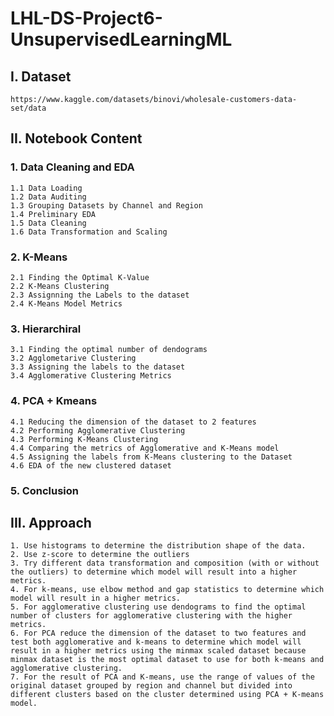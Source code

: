 # LHL-DS-Project6-UnsupervisedLearningML

## I. Dataset
    https://www.kaggle.com/datasets/binovi/wholesale-customers-data-set/data


## II. Notebook Content
### 1. Data Cleaning and EDA
    1.1 Data Loading
    1.2 Data Auditing
    1.3 Grouping Datasets by Channel and Region
    1.4 Preliminary EDA
    1.5 Data Cleaning
    1.6 Data Transformation and Scaling
### 2. K-Means
    2.1 Finding the Optimal K-Value
    2.2 K-Means Clustering
    2.3 Assignning the Labels to the dataset
    2.4 K-Means Model Metrics
### 3. Hierarchiral
    3.1 Finding the optimal number of dendograms
    3.2 Agglometarive Clustering
    3.3 Assigning the labels to the dataset
    3.4 Agglomerative Clustering Metrics
### 4. PCA + Kmeans
    4.1 Reducing the dimension of the dataset to 2 features
    4.2 Performing Agglomerative Clustering
    4.3 Performing K-Means Clustering
    4.4 Comparing the metrics of Agglomerative and K-Means model
    4.5 Assigning the labels from K-Means clustering to the Dataset
    4.6 EDA of the new clustered dataset
### 5. Conclusion

## III. Approach
    1. Use histograms to determine the distribution shape of the data.
    2. Use z-score to determine the outliers
    3. Try different data transformation and composition (with or without the outliers) to determine which model will result into a higher metrics.
    4. For k-means, use elbow method and gap statistics to determine which model will result in a higher metrics.
    5. For agglomerative clustering use dendograms to find the optimal number of clusters for agglomerative clustering with the higher metrics.
    6. For PCA reduce the dimension of the dataset to two features and test both agglomerative and k-means to determine which model will result in a higher metrics using the minmax scaled dataset because minmax dataset is the most optimal dataset to use for both k-means and agglomerative clustering.
    7. For the result of PCA and K-means, use the range of values of the original dataset grouped by region and channel but divided into different clusters based on the cluster determined using PCA + K-means model.
